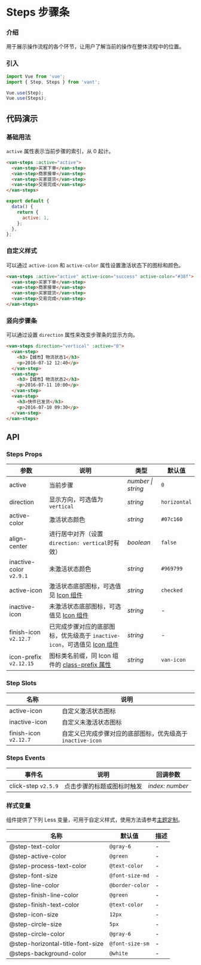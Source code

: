 # Steps 步骤条

### 介绍

用于展示操作流程的各个环节，让用户了解当前的操作在整体流程中的位置。

### 引入

```js
import Vue from 'vue';
import { Step, Steps } from 'vant';

Vue.use(Step);
Vue.use(Steps);
```

## 代码演示

### 基础用法

`active` 属性表示当前步骤的索引，从 0 起计。

```html
<van-steps :active="active">
  <van-step>买家下单</van-step>
  <van-step>商家接单</van-step>
  <van-step>买家提货</van-step>
  <van-step>交易完成</van-step>
</van-steps>
```

```js
export default {
  data() {
    return {
      active: 1,
    };
  },
};
```

### 自定义样式

可以通过 `active-icon` 和 `active-color` 属性设置激活状态下的图标和颜色。

```html
<van-steps :active="active" active-icon="success" active-color="#38f">
  <van-step>买家下单</van-step>
  <van-step>商家接单</van-step>
  <van-step>买家提货</van-step>
  <van-step>交易完成</van-step>
</van-steps>
```

### 竖向步骤条

可以通过设置 `direction` 属性来改变步骤条的显示方向。

```html
<van-steps direction="vertical" :active="0">
  <van-step>
    <h3>【城市】物流状态1</h3>
    <p>2016-07-12 12:40</p>
  </van-step>
  <van-step>
    <h3>【城市】物流状态2</h3>
    <p>2016-07-11 10:00</p>
  </van-step>
  <van-step>
    <h3>快件已发货</h3>
    <p>2016-07-10 09:30</p>
  </van-step>
</van-steps>
```

## API

### Steps Props

| 参数 | 说明 | 类型 | 默认值 |
| --- | --- | --- | --- |
| active | 当前步骤 | _number \| string_ | `0` |
| direction | 显示方向，可选值为 `vertical` | _string_ | `horizontal` |
| active-color | 激活状态颜色 | _string_ | `#07c160` |
| align-center | 进行居中对齐（设置`direction: vertical`时有效） |  _boolean_ | `false` |
| inactive-color `v2.9.1` | 未激活状态颜色 | _string_ | `#969799` |
| active-icon | 激活状态底部图标，可选值见 [Icon 组件](#/zh-CN/icon) | _string_ | `checked` |
| inactive-icon | 未激活状态底部图标，可选值见 [Icon 组件](#/zh-CN/icon) | _string_ | - |
| finish-icon `v2.12.7` | 已完成步骤对应的底部图标，优先级高于 `inactive-icon`，可选值见 [Icon 组件](#/zh-CN/icon) | _string_ | - |
| icon-prefix `v2.12.15` | 图标类名前缀，同 Icon 组件的 [class-prefix 属性](#/zh-CN/icon#props) | _string_ | `van-icon` |

### Step Slots

| 名称 | 说明 |
| --- | --- |
| active-icon | 自定义激活状态图标 |
| inactive-icon | 自定义未激活状态图标 |
| finish-icon `v2.12.7` | 自定义已完成步骤对应的底部图标，优先级高于 `inactive-icon` |

### Steps Events

| 事件名              | 说明                       | 回调参数        |
| ------------------- | -------------------------- | --------------- |
| click-step `v2.5.9` | 点击步骤的标题或图标时触发 | _index: number_ |

### 样式变量

组件提供了下列 Less 变量，可用于自定义样式，使用方法请参考[主题定制](#/zh-CN/theme)。

| 名称                             | 默认值          | 描述 |
| -------------------------------- | --------------- | ---- |
| @step-text-color                 | `@gray-6`       | -    |
| @step-active-color               | `@green`        | -    |
| @step-process-text-color         | `@text-color`   | -    |
| @step-font-size                  | `@font-size-md` | -    |
| @step-line-color                 | `@border-color` | -    |
| @step-finish-line-color          | `@green`        | -    |
| @step-finish-text-color          | `@text-color`   | -    |
| @step-icon-size                  | `12px`          | -    |
| @step-circle-size                | `5px`           | -    |
| @step-circle-color               | `@gray-6`       | -    |
| @step-horizontal-title-font-size | `@font-size-sm` | -    |
| @steps-background-color          | `@white`        | -    |
